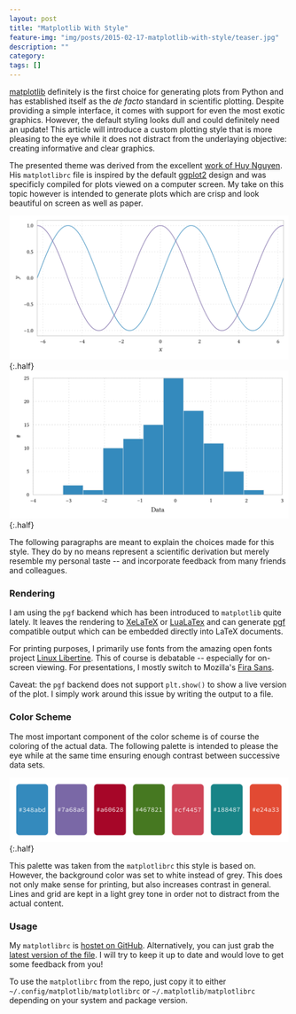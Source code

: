 ```yaml
---
layout: post
title: "Matplotlib With Style"
feature-img: "img/posts/2015-02-17-matplotlib-with-style/teaser.jpg"
description: ""
category: 
tags: []
---
```


[matplotlib](http://matplotlib.org/) definitely is the first choice for generating plots from Python and has established itself as the _de facto_ standard in scientific plotting. Despite providing a simple interface, it comes with support for even the most exotic graphics. However, the default styling looks dull and could definitely need an update! This article will introduce a custom plotting style that is more pleasing to the eye while it does not distract from the underlaying objective: creating informative and clear graphics.

The presented theme was derived from the excellent [work of Huy Nguyen](http://www.huyng.com/posts/sane-color-scheme-for-matplotlib/). His `matplotlibrc` file is inspired by the default [ggplot2](http://ggplot2.org/) design and was specificly compiled for plots viewed on a computer screen. My take on this topic however is intended to generate plots which are crisp and look beautiful on screen as well as paper.

![A simple plot of trigonometric functions.](/img/posts/2015-02-17-matplotlib-with-style/examples/trig.png){:.half}
![An examplary histogram.](/img/posts/2015-02-17-matplotlib-with-style/examples/hist.png){:.half}

The following paragraphs are meant to explain the choices made for this style. They do by no means represent a scientific derivation but merely resemble my personal taste -- and incorporate feedback from many friends and colleagues.

### Rendering

I am using the `pgf` backend which has been introduced to `matplotlib` quite lately. It leaves the rendering to [XeLaTeX](http://www.xelatex.org/) or [LuaLaTex](http://www.luatex.org/) and can generate [pgf](https://www.ctan.org/pkg/pgf) compatible output which can be embedded directly into LaTeX documents.

For printing purposes, I primarily use fonts from the amazing open fonts project [Linux Libertine](http://www.linuxlibertine.org/). This of course is debatable -- especially for on-screen viewing. For presentations, I mostly switch to Mozilla's [Fira Sans](https://www.mozilla.org/en-US/styleguide/products/firefox-os/typeface/).

Caveat: the `pgf` backend does not support `plt.show()` to show a live version of the plot. I simply work around this issue by writing the output to a file.

### Color Scheme

The most important component of the color scheme is of course the coloring of the actual data. The following palette is intended to please the eye while at the same time ensuring enough contrast between successive data sets.

![Color palette used in this style.](/img/posts/2015-02-17-matplotlib-with-style/color-scheme.png){:.half}

This palette was taken from the `matplotlibrc` this style is based on. However, the background color was set to white instead of grey. This does not only make sense for printing, but also increases contrast in general. Lines and grid are kept in a light grey tone in order not to distract from the actual content.

### Usage

My `matplotlibrc` is [hostet on GitHub](https://github.com/sbillaudelle/matplotlibrc). Alternatively, you can just grab the [latest version of the file](https://raw.githubusercontent.com/sbillaudelle/matplotlibrc/master/matplotlibrc). I will try to keep it up to date and would love to get some feedback from you!

To use the `matplotlibrc` from the repo, just copy it to either `~/.config/matplotlib/matplotlibrc` or `~/.matplotlib/matplotlibrc` depending on your system and package version.
